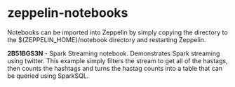 # zeppelin-notebooks
Notebooks can be imported into Zeppelin by simply copying the directory to the ${ZEPPELIN_HOME}/notebook directory and restarting Zeppelin.

<strong>2B51BGS3N</strong> - Spark Streaming notebook. Demonstrates Spark streaming using twitter. This example simply filters the stream to get all of the hastags, then counts the hashtags and turns the hastag counts into a table that can be queried using SparkSQL.
